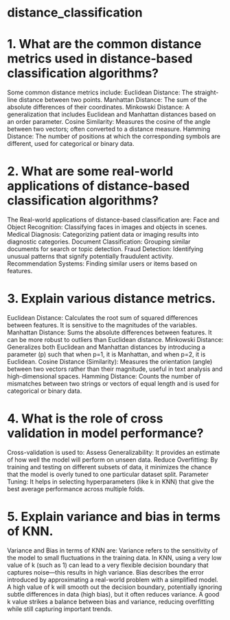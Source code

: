 # distance_classification
# 1. What are the common distance metrics used in distance-based classification algorithms?

Some common distance metrics include:
Euclidean Distance: The straight-line distance between two points.
Manhattan Distance: The sum of the absolute differences of their coordinates.
Minkowski Distance: A generalization that includes Euclidean and Manhattan distances based on an order parameter.
Cosine Similarity: Measures the cosine of the angle between two vectors; often converted to a distance measure.
Hamming Distance: The number of positions at which the corresponding symbols are different, used for categorical or binary data.

# 2. What are some real-world applications of distance-based classification algorithms?

The Real-world applications of distance-based classification are:
Face and Object Recognition: Classifying faces in images and objects in scenes.
Medical Diagnosis: Categorizing patient data or imaging results into diagnostic categories.
Document Classification: Grouping similar documents for search or topic detection.
Fraud Detection: Identifying unusual patterns that signify potentially fraudulent activity.
Recommendation Systems: Finding similar users or items based on features.

# 3. Explain various distance metrics.

Euclidean Distance: Calculates the root sum of squared differences between features. It is sensitive to the magnitudes of the variables.
Manhattan Distance: Sums the absolute differences between features. It can be more robust to outliers than Euclidean distance.
Minkowski Distance: Generalizes both Euclidean and Manhattan distances by introducing a parameter (p) such that when p=1, it is Manhattan, and when p=2, it is Euclidean.
Cosine Distance (Similarity): Measures the orientation (angle) between two vectors rather than their magnitude, useful in text analysis and high-dimensional spaces.
Hamming Distance: Counts the number of mismatches between two strings or vectors of equal length and is used for categorical or binary data.

# 4. What is the role of cross validation in model performance?

Cross-validation is used to:
Assess Generalizability: It provides an estimate of how well the model will perform on unseen data.
Reduce Overfitting: By training and testing on different subsets of data, it minimizes the chance that the model is overly tuned to one particular dataset split.
Parameter Tuning: It helps in selecting hyperparameters (like k in KNN) that give the best average performance across multiple folds.

# 5. Explain variance and bias in terms of KNN.

Variance and Bias in terms of KNN are:
Variance refers to the sensitivity of the model to small fluctuations in the training data. In KNN, using a very low value of k (such as 1) can lead to a very flexible decision boundary that captures noise—this results in high variance.
Bias describes the error introduced by approximating a real-world problem with a simplified model. A high value of k will smooth out the decision boundary, potentially ignoring subtle differences in data (high bias), but it often reduces variance.
A good k value strikes a balance between bias and variance, reducing overfitting while still capturing important trends.




